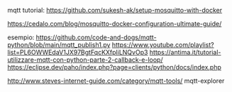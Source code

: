 mqtt tutorial:
https://github.com/sukesh-ak/setup-mosquitto-with-docker

https://cedalo.com/blog/mosquitto-docker-configuration-ultimate-guide/

esempio:   https://github.com/code-and-dogs/mqtt-python/blob/main/mqtt_publish1.py
https://www.youtube.com/playlist?list=PL6OWWEdaV1JX97BgtFqcKXfpliLNQvOp3
https://antima.it/tutorial-utilizzare-mqtt-con-python-parte-2-callback-e-loop/
https://eclipse.dev/paho/index.php?page=clients/python/docs/index.php

http://www.steves-internet-guide.com/category/mqtt-tools/
mqtt-explorer
